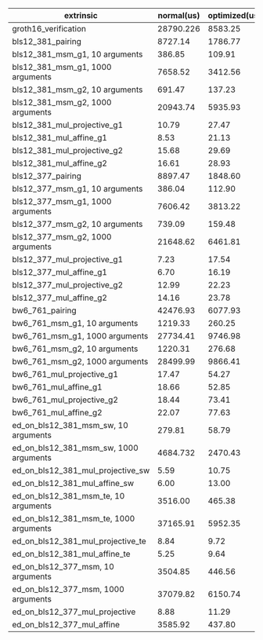 | extrinsic                                   |   normal(us)  | optimized(us) |   wasm(us)    |   native(us)  |
| ------------------------------------------- | ------------- | ------------- | ------------- | ------------- |
| groth16_verification                        |   28790.226   |   8583.25     |    56980      |     4320      | 
| bls12_381_pairing                           |   8727.14     |   1786.77     |    19040      |     1470      |
| bls12_381_msm_g1, 10 arguments              |   386.85      |   109.91      |    737.74     |     73.56     |
| bls12_381_msm_g1, 1000 arguments            |   7658.52     |   3412.56     |    14880      |     1310      |
| bls12_381_msm_g2, 10 arguments              |   691.47      |   137.23      |    1090       |     119.14    |
| bls12_381_msm_g2, 1000 arguments            |   20943.74    |   5935.93     |    36540      |     2630      |
| bls12_381_mul_projective_g1                 |   10.79       |   27.47       |    29.70      |     0.53      |
| bls12_381_mul_affine_g1                     |   8.53        |   21.13       |    39.70      |     0.45      |
| bls12_381_mul_projective_g2                 |   15.68       |   29.69       |    37.74      |     1.43      |
| bls12_381_mul_affine_g2                     |   16.61       |   28.93       |    37.31      |     1.43      |
| bls12_377_pairing                           |   8897.47     |   1848.60     |    18660      |     1560      |
| bls12_377_msm_g1, 10 arguments              |   386.04      |   112.90      |    576.27     |     73.74     | 
| bls12_377_msm_g1, 1000 arguments            |   7606.42     |   3813.22     |    14520      |     1610      |
| bls12_377_msm_g2, 10 arguments              |   739.09      |   159.48      |    1350       |     170.07    |
| bls12_377_msm_g2, 1000 arguments            |   21648.62    |   6461.81     |    37880      |     3860      |
| bls12_377_mul_projective_g1                 |   7.23        |   17.54       |    31.59      |     0.52      |
| bls12_377_mul_affine_g1                     |   6.70        |   16.19       |    61.45      |     0.52      |
| bls12_377_mul_projective_g2                 |   12.99       |   22.23       |    38.19      |     1.69      |
| bls12_377_mul_affine_g2                     |   14.16       |   23.78       |    37.10      |     1.73      |
| bw6_761_pairing                             |   42476.93    |   6077.93     |    87300      |     6950      |
| bw6_761_msm_g1, 10 arguments                |   1219.33     |   260.25      |    1600       |     155.74    |
| bw6_761_msm_g1, 1000 arguments              |   27734.41    |   9746.98     |    51300      |     2950      | 
| bw6_761_msm_g2, 10 arguments                |   1220.31     |   276.68      |    1450       |     151.83    |
| bw6_761_msm_g2, 1000 arguments              |   28499.99    |   9866.41     |    46250      |     2940      |
| bw6_761_mul_projective_g1                   |   17.47       |   54.27       |    44.30      |     1.50      |
| bw6_761_mul_affine_g1                       |   18.66       |   52.85       |    44.28      |     1.52      |
| bw6_761_mul_projective_g2                   |   18.44       |   73.41       |    44.84      |     1.79      |
| bw6_761_mul_affine_g2                       |   22.07       |   77.63       |    44.84      |     1.51      |
| ed_on_bls12_381_msm_sw, 10 arguments        |   279.81      |   58.79       |    345.06     |     58.88     |
| ed_on_bls12_381_msm_sw, 1000 arguments      |   4684.732    |   2470.43     |    8320       |     1140      |
| ed_on_bls12_381_mul_projective_sw           |   5.59        |   10.75       |    24.89      |     0.30      |
| ed_on_bls12_381_mul_affine_sw               |   6.00        |   13.00       |    36.63      |     0.30      |
| ed_on_bls12_381_msm_te, 10 arguments        |   3516.00     |   465.38      |    6540       |     406.76    |
| ed_on_bls12_381_msm_te, 1000 arguments      |   37165.91    |   5952.35     |    72860      |     3070      |
| ed_on_bls12_381_mul_projective_te           |   8.84        |   9.72        |    27.47      |     742.17    |  
| ed_on_bls12_381_mul_affine_te               |   5.25        |   9.64        |    30.05      |     0.29      |
| ed_on_bls12_377_msm, 10 arguments           |   3504.85     |   446.56      |    6070       |     405.37    | 
| ed_on_bls12_377_msm, 1000 arguments         |   37079.82    |   6150.74     |    65890      |     2850      |
| ed_on_bls12_377_mul_projective              |   8.88        |   11.29       |    27.30      |     0.72      |
| ed_on_bls12_377_mul_affine                  |   3585.92     |   437.80      |    6040       |     280.58    |
